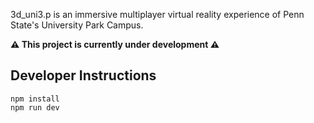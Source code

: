 3d_uni3.p is an immersive multiplayer virtual reality experience of Penn State's University Park Campus.

**⚠️ This project is currently under development ⚠️**

<!-- state chart diagram shows dynamic and represents relationship between events and states these diagram are used to analysis object states influenced by events it is also knows as state machine diagram to modal the state of an objects or any object identify initial and final states to marks creation and termination of system journey identify possible states to define various phases or condition also used boundry values to define these states lable the triggering events to understand how system moves from one state to another under certain condition also label each transition draw state chart diagram with appropriat notation to describe all the information  -->



<!-- in this  -->
## Developer Instructions

```
npm install
npm run dev
```

<!-- what all this application is doing -->

<!-- 1.users are able to watch youtube courses
     2.users are partially able to solve thier doubts 
     3.they are completely able to give an online test alse get an feedback of the test 
     4.they are able to free roam around in an 3d university where they can meet new people and make friends  -->

<!-- what all it needs to do  -->

<!-- 1.user should get a better experince while learning the courses 
     2.user should able to solve all thier doubts regardless it be of any category
     3.test_giving feature is fine 
     4.the 3d university should have a voice chat feature  -->

<!-- what all changes need to be done  -->

<!-- 1.have to create an LMS for the students where they can enroll in the courses of thier choice after enrollment can watch the courses and can see how much progress they have made in the course 
     2.have to improve the AI tutor application to handle all the doubts
     3.have to integrate it all in the university like there have to be seperated places where the students can go and get all these things 
     4.the 3d multiplayer university will be the entry point for this application where the user will roam around and can go to the classroom where the classroom will be the LMS and to the test area that will be the 
     5.also i need to make a voice chat channel on which users can chat with each other and it should only work in the 3d_university  -->

<!--   -->